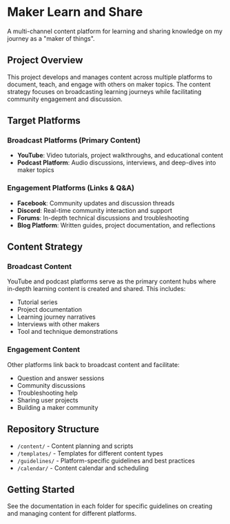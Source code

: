 # Maker Learn and Share

A multi-channel content platform for learning and sharing knowledge on my journey as a "maker of things".

## Project Overview

This project develops and manages content across multiple platforms to document, teach, and engage with others on maker topics. The content strategy focuses on broadcasting learning journeys while facilitating community engagement and discussion.

## Target Platforms

### Broadcast Platforms (Primary Content)
- **YouTube**: Video tutorials, project walkthroughs, and educational content
- **Podcast Platform**: Audio discussions, interviews, and deep-dives into maker topics

### Engagement Platforms (Links & Q&A)
- **Facebook**: Community updates and discussion threads
- **Discord**: Real-time community interaction and support
- **Forums**: In-depth technical discussions and troubleshooting
- **Blog Platform**: Written guides, project documentation, and reflections

## Content Strategy

### Broadcast Content
YouTube and podcast platforms serve as the primary content hubs where in-depth learning content is created and shared. This includes:
- Tutorial series
- Project documentation
- Learning journey narratives
- Interviews with other makers
- Tool and technique demonstrations

### Engagement Content
Other platforms link back to broadcast content and facilitate:
- Question and answer sessions
- Community discussions
- Troubleshooting help
- Sharing user projects
- Building a maker community

## Repository Structure

- `/content/` - Content planning and scripts
- `/templates/` - Templates for different content types
- `/guidelines/` - Platform-specific guidelines and best practices
- `/calendar/` - Content calendar and scheduling

## Getting Started

See the documentation in each folder for specific guidelines on creating and managing content for different platforms.
